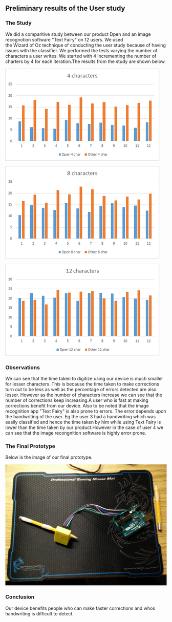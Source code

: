 ## Preliminary results of the User study
### The Study
We did a comparitive study between our product Dpen and an image recognotion software "Text Fairy" on 12 users. We used  
the Wizard of Oz technique of conducting the user study because of having issues with the classifier.
We performed the tests varying the number of characters a user writes. We started with 4 incrementing the number of charters by 4 for each iteration.The results from the study are shown below.

![4 characters](4char.png)

![8 characters](8char.png)

![12 characters](12char.png)


### Observations
We can see that the time taken to digitize using our device is much smaller for lesser characters .This is because the time taken to make corrections turn out to be less as well as the percentage of errors detected are also lesser.
However as the number of characters increase we can see that the number of corrections keep increasing.A user who is fast at making corrections benefit from our device. Also to be noted that the image recognition app "Text Fairy" is also prone to errors. The error depends upon the handwriting of the user. Eg the user 3 had  a handwriting which was easily classified  and hence the time taken by him while using Text Fairy is lower than the time taken by our product.However in the case of user 4 we can see that the image recongnition software is highly error prone.

### The Final Prototype
Below is the image of our final prototype.

![Prototype](prototype.jpg)

### Conclusion
Our device benefits people who can make faster corrections and whos handwriting is difficult to detect.

